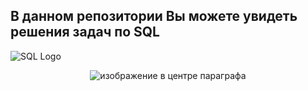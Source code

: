 

 ## В данном репозитории Вы можете увидеть решения задач по SQL



 ![SQL Logo]( https://proselyte.net/wp-content/uploads/2016/05/Introduction-to-SQL.png)



<p class="aligncenter">
    <img src="https://proselyte.net/wp-content/uploads/2016/05/Introduction-to-SQL.png" alt="изображение в центре параграфа" />
</p>

<style>
.aligncenter {
    text-align: center;
}
</style>